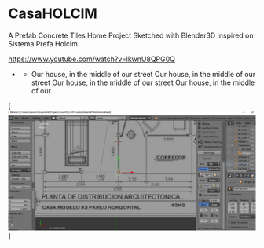 # CasaHOLCIM
A Prefab Concrete Tiles Home Project Sketched with Blender3D inspired on Sistema Prefa Holcim

https://www.youtube.com/watch?v=lkwnU8QPG0Q

* * Our house, in the middle of our street
Our house, in the middle of our street
Our house, in the middle of our street
Our house, in the middle of our

[![fume macoña tome cachaza ... ](https://raw.githubusercontent.com/rgarro/CasaHOLCIM/master/foto.PNG)]